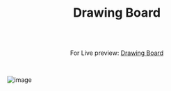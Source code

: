 <h1 align="center">Drawing Board</h1><br>
<br>
<p align="center">
For Live preview: <a href="https://ash-win-n.github.io/drawing-board/">Drawing Board</a></p><br>

<p align="center">

![image](https://user-images.githubusercontent.com/70138036/186715804-9fe90b3f-bc2f-49aa-9c94-c186b02a062a.png)


</p>
